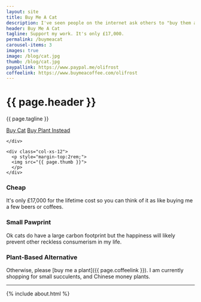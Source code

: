 ```yaml
---
layout: site
title: Buy Me A Cat
description: I've seen people on the internet ask others to "buy them a coffee" to say thanks for stuff.  
header: Buy Me A Cat
tagline: Support my work. It's only £17,000.
permalink: /buymeacat
carousel-items: 3
images: true
image: /blog/cat.jpg
thumb: /blog/cat.jpg
paypallink: https://www.paypal.me/olifrost
coffeelink: https://www.buymeacoffee.com/olifrost
---
```


<div class="hero">


  <div class="row first-xs between-sm ">
    <div class="col-xs-12">
      <h1 class="headline">{{ page.header }}</h1>
      <p class="center"> {{ page.tagline }}</p>
      <a href="{{ page.paypallink }}" class="button"><i class="fas fa-cat"></i> Buy Cat</a>
      <a href="{{ page.coffeelink }}" class="button button-clear"><i class="fas fa-leaf"></i> Buy Plant Instead</a>

    </div>

    <div class="col-xs-12">
      <p style="margin-top:2rem;">
      <img src="{{ page.thumb }}">
      </p>
    </div>

</div>

<div markdown="1">

<div class="row first-xs between-sm">
    <div class="col-xs-12 col-sm-4" markdown="1">


### <i class="fas fa-money-bill-alt"></i>  Cheap
It's only £17,000 for the lifetime cost so you can think of it as like buying me a few beers or coffees.


  </div>

  <div class="col-xs-12 col-sm-4" markdown="1">

### <i class="fas fa-paw"></i>  Small Pawprint
Ok cats do have a large carbon footprint but the happiness will likely prevent other reckless consumerism in my life.

  </div>

  <div class="col-xs-12 col-sm-4" markdown="1">

### <i class="fas fa-leaf"></i>  Plant-Based Alternative

Otherwise, please [buy me a plant]({{ page.coffeelink }}). I am currently shopping for small succulents, and Chinese money plants.

  </div>

</div>

---

{% include about.html %}

</div>
